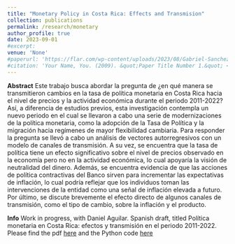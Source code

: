 ```yaml
---
title: "Monetary Policy in Costa Rica: Effects and Transmision"
collection: publications
permalink: /research/monetary
author_profile: true
date: 2023-09-01
#excerpt:
venue: 'None'
#paperurl: 'https://flar.com/wp-content/uploads/2023/08/Gabriel-Sanchez_Inflation-Regimes-in-Latin-America.pdf'
#citation: 'Your Name, You. (2009). &quot;Paper Title Number 1.&quot; <i>Journal 1</i>. 1(1).'
---
```


**Abstract**
Este trabajo busca abordar la pregunta de ¿en qué manera se transmitieron cambios en la tasa de política monetaria en Costa Rica hacia el nivel de precios y la actividad económica durante el periodo 2011-2022? Así, a diferencia de estudios previos, esta investigación contempla un nuevo periodo en el cual se llevaron a cabo una serie de modernizaciones de la política monetaria, como la adopción de la Tasa de Política y la migración hacia regímenes de mayor flexibilidad cambiaria. Para responder la pregunta se llevó a cabo un análisis de vectores autorregresivos con un modelo de canales de transmisión. A su vez, se encuentra que la tasa de política tiene un efecto significativo sobre el nivel de precios observado en la economía pero no en la actividad económica, lo cual apoyaría la visión de neutralidad del dinero. Además, se encuentra evidencia de que las acciones de política contractivas del Banco sirven para incrementar las expectativas de inflación, lo cual podría reflejar que los individuos toman las intervenciones de la entidad como una señal de inflación elevada a futuro. Por último, se discute brevemente el efecto directo de algunos canales de transmisión, como el tipo de cambio, sobre la inflación y el producto.

**Info**
Work in progress, with Daniel Aguilar. Spanish draft, titled Política monetaria en Costa Rica: efectos y transmisión en el periodo 2011-2022. Please find the pdf [here](/files/monpol-cr.pdf) and the Python code [here](/files/monpol-code.html)